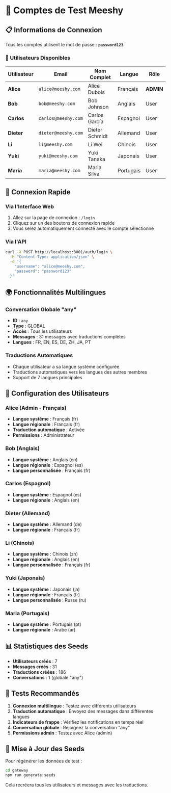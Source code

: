 # 🧪 Comptes de Test Meeshy

## 📋 Informations de Connexion

Tous les comptes utilisent le mot de passe : **`password123`**

### 👥 Utilisateurs Disponibles

| Utilisateur | Email | Nom Complet | Langue | Rôle |
|-------------|-------|-------------|--------|------|
| **Alice** | `alice@meeshy.com` | Alice Dubois | Français | **ADMIN** |
| **Bob** | `bob@meeshy.com` | Bob Johnson | Anglais | User |
| **Carlos** | `carlos@meeshy.com` | Carlos García | Espagnol | User |
| **Dieter** | `dieter@meeshy.com` | Dieter Schmidt | Allemand | User |
| **Li** | `li@meeshy.com` | Li Wei | Chinois | User |
| **Yuki** | `yuki@meeshy.com` | Yuki Tanaka | Japonais | User |
| **Maria** | `maria@meeshy.com` | Maria Silva | Portugais | User |

## 🚀 Connexion Rapide

### Via l'Interface Web
1. Allez sur la page de connexion : `/login`
2. Cliquez sur un des boutons de connexion rapide
3. Vous serez automatiquement connecté avec le compte sélectionné

### Via l'API
```bash
curl -X POST http://localhost:3001/auth/login \
  -H "Content-Type: application/json" \
  -d '{
    "username": "alice@meeshy.com",
    "password": "password123"
  }'
```

## 🌍 Fonctionnalités Multilingues

### Conversation Globale "any"
- **ID** : `any`
- **Type** : GLOBAL
- **Accès** : Tous les utilisateurs
- **Messages** : 31 messages avec traductions complètes
- **Langues** : FR, EN, ES, DE, ZH, JA, PT

### Traductions Automatiques
- Chaque utilisateur a sa langue système configurée
- Traductions automatiques vers les langues des autres membres
- Support de 7 langues principales

## 🔧 Configuration des Utilisateurs

### Alice (Admin - Français)
- **Langue système** : Français (fr)
- **Langue régionale** : Français (fr)
- **Traduction automatique** : Activée
- **Permissions** : Administrateur

### Bob (Anglais)
- **Langue système** : Anglais (en)
- **Langue régionale** : Espagnol (es)
- **Langue personnalisée** : Français (fr)

### Carlos (Espagnol)
- **Langue système** : Espagnol (es)
- **Langue régionale** : Anglais (en)

### Dieter (Allemand)
- **Langue système** : Allemand (de)
- **Langue régionale** : Français (fr)

### Li (Chinois)
- **Langue système** : Chinois (zh)
- **Langue régionale** : Anglais (en)
- **Langue personnalisée** : Français (fr)

### Yuki (Japonais)
- **Langue système** : Japonais (ja)
- **Langue régionale** : Français (fr)
- **Langue personnalisée** : Russe (ru)

### Maria (Portugais)
- **Langue système** : Portugais (pt)
- **Langue régionale** : Arabe (ar)

## 📊 Statistiques des Seeds

- **Utilisateurs créés** : 7
- **Messages créés** : 31
- **Traductions créées** : 186
- **Conversations** : 1 (globale "any")

## 🎯 Tests Recommandés

1. **Connexion multilingue** : Testez avec différents utilisateurs
2. **Traduction automatique** : Envoyez des messages dans différentes langues
3. **Indicateurs de frappe** : Vérifiez les notifications en temps réel
4. **Conversation globale** : Rejoignez la conversation "any"
5. **Permissions admin** : Testez avec Alice (admin)

## 🔄 Mise à Jour des Seeds

Pour régénérer les données de test :
```bash
cd gateway
npm run generate:seeds
```

Cela recréera tous les utilisateurs et messages avec les traductions.
